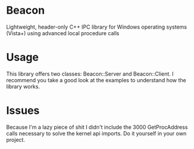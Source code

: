 # Beacon
Lightweight, header-only C++ IPC library for Windows operating systems (Vista+) using advanced local procedure calls

# Usage
This library offers two classes: Beacon::Server and Beacon::Client. I recommend you take a good look at the examples to understand how the library works.

# Issues
Because I'm a lazy piece of shit I didn't include the 3000 GetProcAddress calls necessary to solve the kernel api imports. Do it yourself in your own project.
